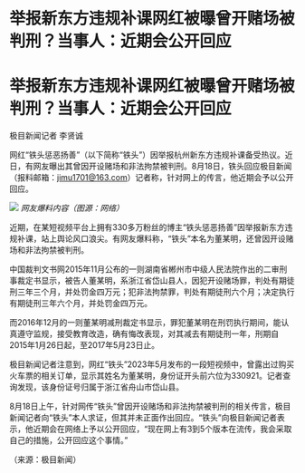 # 举报新东方违规补课网红被曝曾开赌场被判刑？当事人：近期会公开回应

# 举报新东方违规补课网红被曝曾开赌场被判刑？当事人：近期会公开回应

极目新闻记者 李贤诚

网红“铁头惩恶扬善”（以下简称“铁头”）因举报杭州新东方违规补课备受热议。近日，有网友曝出其曾因开设赌场和非法拘禁被判刑。8月18日，铁头回应极目新闻（报料邮箱：jimu1701@163.com）记者称，针对网上的传言，他近期会予以公开回应。

![](https://inews.gtimg.com/om_bt/OEjqQDP_6c8AT0DM5_BksnNPJDV0QWjan1qKsLNM7HOcwAA/1000)
_网友爆料内容（图源：网络）_

近期，在某短视频平台上拥有330多万粉丝的博主“铁头惩恶扬善”因举报新东方违规补课，站上舆论风口浪尖。有网友爆料称，“铁头”本名为董某明，还曾因开设赌场和非法拘禁被判刑。

中国裁判文书网2015年11月公布的一则湖南省郴州市中级人民法院作出的二审刑事裁定书显示，被告人董某明，系浙江省岱山县人，因犯开设赌场罪，判处有期徒刑三年三个月，并处罚金四万元；犯非法拘禁罪，判处有期徒刑六个月；决定执行有期徒刑三年六个月，并处罚金四万元。

而2016年12月的一则董某明减刑裁定书显示，罪犯董某明在刑罚执行期间，能认真遵守监规，接受教育改造，确有悔改表现，对其减去有期徒刑一年，刑期自2015年1月26日起，至2017年5月23日止。

极目新闻记者注意到，网红“铁头”2023年5月发布的一段短视频中，曾露出过购买火车票的相关订单，显示其姓名为董某明，身份证开头前六位为330921。记者查询发现，该身份证号归属于浙江省舟山市岱山县。

8月18日上午，针对网传“铁头”曾因开设赌场和非法拘禁被判刑的相关传言，极目新闻记者向“铁头”本人求证，但其并未正面作出回应。“铁头”向极目新闻记者表示，他近期会在网络上予以公开回应，“现在网上有3到5个版本在流传，我会采取自己的措施，公开回应这个事情。”

（来源：极目新闻）

